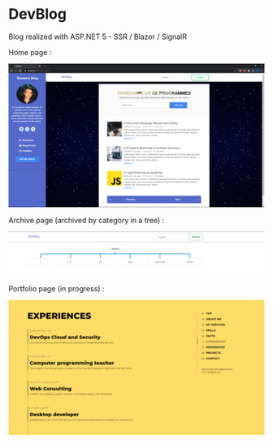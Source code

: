 # DevBlog

Blog realized with ASP.NET 5 - SSR / Blazor / SignalR

Home page :

![Home Page](https://github.com/Scheduler2000/DevBlog/blob/master/wwwroot/assets/Capture.PNG)

Archive page (archived by category in a tree) :

![Archive Page](https://github.com/Scheduler2000/DevBlog/blob/master/wwwroot/assets/ArchiveCapture.PNG)

Portfolio page (in progress) :

![Portfolio Page](https://github.com/Scheduler2000/DevBlog/blob/master/wwwroot/assets/Portfolio.PNG)

